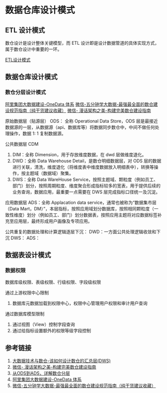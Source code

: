# 数据仓库设计模式


## ETL 设计模式

数仓设计是设计整体关键模型，而 ETL 设计即是设计数据管道的具体实现方式，属于数仓设计中重要的一环。

[ETL设计模式](work/methodology/Data-Engineering/Data-Development/ETL/ETL设计模式.md)


## 数据仓库设计模式


### 数仓分层设计模式



[阿里集团大数据建设-OneData 体系](https://mp.weixin.qq.com/s/hgwOVtDH87vlKBRgzJ5FQQ)
[微信-五分钟学大数据-最强最全面的数仓建设规范指南（纯干货建议收藏）](https://mp.weixin.qq.com/s/knlITkxLvHRy3Aq5RFXl_w)
[微信- 漫话架构之美-构建完美数仓建设指南](https://mp.weixin.qq.com/s/bMEsFTx-rvMsEQeoTrdc6w)

原始数据层（贴源层） ODS：
全称 Operational Data Store，ODS 层是最接近数据源的一层，从数据源（api、数据库等）将数据同步数仓中，中间不做任何处理操作，数据 1: 1 复制数据源。

公共数据层 CDM
1. DIM：全称 Dimension，用于存放维度数据，在 dwd 层做维度退化。
2. DWD：全称 Data Warehouse Detail，是数仓明细数据层，对 ODS 层的数据进行关联，清洗，维度退化（将维度表中维度数据放入明细表中），转换等操作，按主题域（数据域）聚集。
3. DWS：全称 Data WareHouse Service，按照主题域、颗粒度（例如员工、部门）划分，按照周期粒度、维度聚合形成指标较多的宽表，用于提供后续的业务查询，数据应用，最重要一点需要在 DWS 层完成指标口径统一及沉淀。

应用数据层 ADS：全称 Applacation data service，通常也被称为“数据集市层（Data Mart，DM）”，本层指标，按照应用域划分数据库，按照相同颗粒度（一致性维度）划分（例如员工、部门）划分数据表，按照应用主题将对应数据标签补充至应用层，最终形成用户画像及专项应用。


公共重复的数据处理和计算逻辑逐层下沉：
DWD：一方面公共处理逻辑收敛和下沉
DWS：
ADS：

## 数据表设计模式

### 数据权限

数据库级权限、表级权限、行级权限、字段级权限

通过上游权限中心限制
1. 数据库元数据加载到权限中心，权限中心管理用户权限和审计用户查询

通过数据库模型限制
1. 通过视图（View）控制字段查询
2. 通过给指标设置额外的权限等级字段控制


## 参考链接
1. [大数据技术与数仓-该如何设计数仓的汇总层(DWS)](https://mp.weixin.qq.com/s?__biz=MzU2ODQ3NjYyMA==&mid=2247486511&idx=1&sn=5a959ce84ea93d41e51efc7b61e855f3)
2. [微信- 漫话架构之美-构建完美数仓建设指南](https://mp.weixin.qq.com/s/bMEsFTx-rvMsEQeoTrdc6w)
3. [从ODS到ADS，详解数仓分层](https://mp.weixin.qq.com/s/S--_uIFa1grnPolu_INvaw)
4. [阿里集团大数据建设-OneData 体系](https://mp.weixin.qq.com/s/hgwOVtDH87vlKBRgzJ5FQQ)
5. [微信-五分钟学大数据-最强最全面的数仓建设规范指南（纯干货建议收藏）](https://mp.weixin.qq.com/s/knlITkxLvHRy3Aq5RFXl_w)
